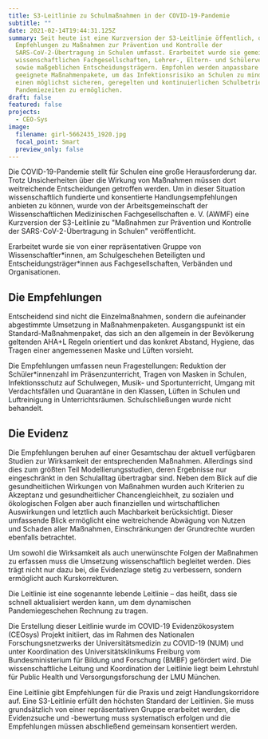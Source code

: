 ```yaml
---
title: S3-Leitlinie zu Schulmaßnahmen in der COVID-19-Pandemie
subtitle: ""
date: 2021-02-14T19:44:31.125Z
summary: Seit heute ist eine Kurzversion der S3-Leitlinie öffentlich, die
  Empfehlungen zu Maßnahmen zur Prävention und Kontrolle der
  SARS-CoV-2-Übertragung in Schulen umfasst. Erarbeitet wurde sie gemeinsam von
  wissenschaftlichen Fachgesellschaften, Lehrer-, Eltern- und Schülerverbänden
  sowie maßgeblichen Entscheidungsträgern. Empfohlen werden anpassbare und
  geeignete Maßnahmenpakete, um das Infektionsrisiko an Schulen zu mindern und
  einen möglichst sicheren, geregelten und kontinuierlichen Schulbetrieb in
  Pandemiezeiten zu ermöglichen.
draft: false
featured: false
projects:
  - CEO-Sys
image:
  filename: girl-5662435_1920.jpg
  focal_point: Smart
  preview_only: false
---
```

Die COVID-19-Pandemie stellt für Schulen eine große Herausforderung dar. Trotz Unsicherheiten über die Wirkung von Maßnahmen müssen dort weitreichende Entscheidungen getroffen werden. Um in dieser Situation wissenschaftlich fundierte und konsentierte Handlungsempfehlungen anbieten zu können, wurde von der Arbeitsgemeinschaft der Wissenschaftlichen Medizinischen Fachgesellschaften e. V. (AWMF) eine Kurzversion der S3-Leitlinie zu "Maßnahmen zur Prävention und Kontrolle der SARS-CoV-2-Übertragung in Schulen" veröffentlicht.

Erarbeitet wurde sie von einer repräsentativen Gruppe von Wissenschaftler\*innen, am Schulgeschehen Beteiligten und Entscheidungsträger\*innen aus Fachgesellschaften, Verbänden und Organisationen.

## Die Empfehlungen

Entscheidend sind nicht die Einzelmaßnahmen, sondern die aufeinander abgestimmte Umsetzung in Maßnahmenpaketen. Ausgangspunkt ist ein Standard-Maßnahmenpaket, das sich an den allgemein in der Bevölkerung geltenden AHA+L Regeln orientiert und das konkret Abstand, Hygiene, das Tragen einer angemessenen Maske und Lüften vorsieht.

Die Empfehlungen umfassen neun Fragestellungen: Reduktion der Schüler*innenzahl im Präsenzunterricht, Tragen von Masken in Schulen, Infektionsschutz auf Schulwegen, Musik- und Sportunterricht, Umgang mit Verdachtsfällen und Quarantäne in den Klassen, Lüften in Schulen und Luftreinigung in Unterrichtsräumen. Schulschließungen wurde nicht behandelt.

## Die Evidenz

Die Empfehlungen beruhen auf einer Gesamtschau der aktuell verfügbaren Studien zur Wirksamkeit der entsprechenden Maßnahmen. Allerdings sind dies zum größten Teil Modellierungsstudien, deren Ergebnisse nur eingeschränkt in den Schulalltag übertragbar sind. Neben dem Blick auf die gesundheitlichen Wirkungen von Maßnahmen wurden auch Kriterien zu Akzeptanz und gesundheitlicher Chancengleichheit, zu sozialen und ökologischen Folgen aber auch finanziellen und wirtschaftlichen Auswirkungen und letztlich auch Machbarkeit berücksichtigt. Dieser umfassende Blick ermöglicht eine weitreichende Abwägung von Nutzen und Schaden aller Maßnahmen, Einschränkungen der Grundrechte wurden ebenfalls betrachtet. 

Um sowohl die Wirksamkeit als auch unerwünschte Folgen der Maßnahmen zu erfassen muss die Umsetzung wissenschaftlich begleitet werden. Dies trägt nicht nur dazu bei, die Evidenzlage stetig zu verbessern, sondern ermöglicht auch Kurskorrekturen.

Die Leitlinie ist eine sogenannte lebende Leitlinie – das heißt, dass sie schnell aktualisiert werden kann, um dem dynamischen Pandemiegeschehen Rechnung zu tragen.

Die Erstellung dieser Leitlinie wurde im COVID-19 Evidenzökosystem (CEOsys) Projekt initiiert, das im Rahmen des Nationalen Forschungsnetzwerks der Universitätsmedizin zu COVID-19 (NUM) und unter Koordination des Universitätsklinikums Freiburg vom Bundesministerium für Bildung und Forschung (BMBF) gefördert wird. Die wissenschaftliche Leitung und Koordination der Leitlinie liegt beim Lehrstuhl für Public Health und Versorgungsforschung der LMU München.

Eine Leitlinie gibt Empfehlungen für die Praxis und zeigt Handlungskorridore auf. Eine S3-Leitlinie erfüllt den höchsten Standard der Leitlinien. Sie muss grundsätzlich von einer repräsentativen Gruppe erarbeitet werden, die Evidenzsuche und -bewertung muss systematisch erfolgen und die Empfehlungen müssen abschließend gemeinsam konsentiert werden.